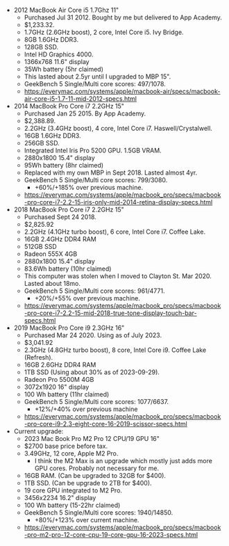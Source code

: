 - 2012 MacBook Air Core i5 1.7Ghz 11"
  - Purchased Jul 31 2012. Bought by me but delivered to App Academy.
  - $1,233.32.
  - 1.7GHz (2.6GHz boost), 2 core, Intel Core i5. Ivy Bridge.
  - 8GB 1.6GHz DDR3.
  - 128GB SSD.
  - Intel HD Graphics 4000.
  - 1366x768 11.6" display
  - 35Wh battery (5hr claimed)
  - This lasted about 2.5yr until I upgraded to MBP 15".
  - GeekBench 5 Single/Multi core scores: 497/1078.
  - https://everymac.com/systems/apple/macbook-air/specs/macbook-air-core-i5-1.7-11-mid-2012-specs.html
- 2014 MacBook Pro Core i7 2.2GHz 15"
  - Purchased Jan 25 2015. By App Academy.
  - $2,388.89.
  - 2.2GHz (3.4GHz boost), 4 core, Intel Core i7. Haswell/Crystalwell.
  - 16GB 1.6GHz DDR3.
  - 256GB SSD.
  - Integrated Intel Iris Pro 5200 GPU. 1.5GB VRAM.
  - 2880x1800 15.4" display
  - 95Wh battery (8hr claimed)
  - Replaced with my own MBP in Sept 2018. Lasted almost 4yr.
  - GeekBench 5 Single/Multi core scores: 799/3080.
    - +60%/+185% over previous machine.
  - https://everymac.com/systems/apple/macbook_pro/specs/macbook-pro-core-i7-2.2-15-iris-only-mid-2014-retina-display-specs.html
- 2018 MacBook Pro Core i7 2.2GHz 15"
  - Purchased Sept 24 2018.
  - $2,825.92
  - 2.2GHz (4.1GHz turbo boost), 6 core, Intel Core i7. Coffee Lake.
  - 16GB 2.4GHz DDR4 RAM
  - 512GB SSD
  - Radeon 555X 4GB
  - 2880x1800 15.4" display
  - 83.6Wh battery (10hr claimed)
  - This computer was stolen when I moved to Clayton St. Mar 2020.
    Lasted about 18mo.
  - GeekBench 5 Single/Multi core scores: 961/4771.
    - +20%/+55% over previous machine.
  - https://everymac.com/systems/apple/macbook_pro/specs/macbook-pro-core-i7-2.2-15-mid-2018-true-tone-display-touch-bar-specs.html
- 2019 MacBook Pro Core i9 2.3GHz 16"
  - Purchased Mar 24 2020. Using as of July 2023.
  - $3,041.92
  - 2.3GHz (4.8GHz turbo boost), 8 core, Intel Core i9. Coffee Lake
    (Refresh).
  - 16GB 2.6GHz DDR4 RAM
  - 1TB SSD (Using about 30% as of 2023-09-29).
  - Radeon Pro 5500M 4GB
  - 3072x1920 16" display
  - 100 Wh battery (11hr claimed)
  - GeekBench 5 Single/Multi core scores: 1077/6637.
    - +12%/+40% over previous machine
  - https://everymac.com/systems/apple/macbook_pro/specs/macbook-pro-core-i9-2.3-eight-core-16-2019-scissor-specs.html
- Current upgrade:
  - 2023 Mac Book Pro M2 Pro 12 CPU/19 GPU 16"
  - $2700 base price before tax.
  - 3.49GHz, 12 core, Apple M2 Pro.
    - I think the M2 Max is an upgrade which mostly just adds more GPU
      cores. Probably not necessary for me.
  - 16GB RAM. (Can be upgraded to 32GB for $400).
  - 1TB SSD. (Can be upgrade to 2TB for $400).
  - 19 core GPU integrated to M2 Pro.
  - 3456x2234 16.2" display
  - 100 Wh battery (15-22hr claimed)
  - GeekBench 5 Single/Multi core scores: 1940/14850.
    - +80%/+123% over current machine.
  - https://everymac.com/systems/apple/macbook_pro/specs/macbook-pro-m2-pro-12-core-cpu-19-core-gpu-16-2023-specs.html
